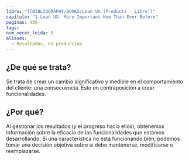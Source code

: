 ```yaml
---
libro: "[[BIBLIOGRAPHY/BOOKS/Lean UX (Product) - Libro]]"
capítulo: "1-Lean UX: More Important Now Than Ever Before"
paginas: 456-
tags: 
num_veces_leida: 0
aliases:
  - Resultados, no producción
---
```

## ¿De qué se trata?
Se trata de crear un cambio significativo y medible en el comportamiento del cliente: una consecuencia. Esto en contraposición a crear funcionalidades.
## ¿Por qué?
 Al gestionar los resultados (y el progreso hacia ellos), obtenemos información sobre la eficacia de las funcionalidades que estamos desarrollando. Si una característica no está funcionando bien, podemos tomar una decisión objetiva sobre si debe mantenerse, modificarse o reemplazarse.

